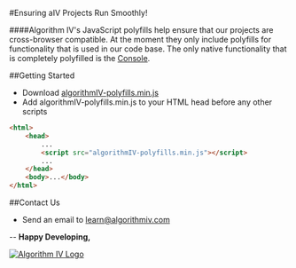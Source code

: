 #Ensuring aIV Projects Run Smoothly!


####Algorithm IV's JavaScript polyfills help ensure that our projects are cross-browser compatible. At the moment they only include polyfills for functionality that is used in our code base. The only native functionality that is completely polyfilled is the [Console](https://github.com/imaginate/algorithmIV-javascript-polyfills/blob/master/src/pre-compiled-parts/polyfills/console.js).


##Getting Started
- Download [algorithmIV-polyfills.min.js](https://github.com/imaginate/algorithmIV-javascript-polyfills/blob/master/src/algorithmIV-utils.min.js)
- Add algorithmIV-polyfills.min.js to your HTML head before any other scripts
```html
<html>
    <head>
        ...
        <script src="algorithmIV-polyfills.min.js"></script>
        ...
    </head>
    <body>...</body>
</html>
```


##Contact Us
- Send an email to [learn@algorithmiv.com](mailto:learn@algorithmiv.com)


--
**Happy Developing,**

<a href="http://www.algorithmiv.com"><img src="http://www.algorithmiv.com/images/aIV-logo.png" alt="Algorithm IV Logo" /></a>